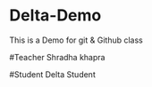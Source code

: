 # Delta-Demo
This is a Demo for git &amp; Github class


#Teacher 
Shradha khapra

#Student 
Delta Student